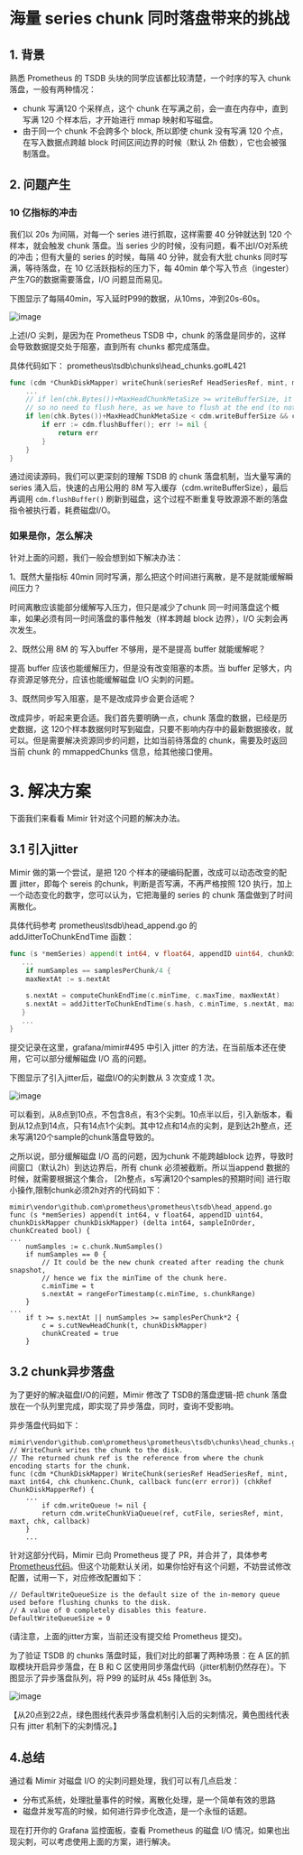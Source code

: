 # 海量 series chunk 同时落盘带来的挑战

## 1. 背景

熟悉 Prometheus 的 TSDB 头块的同学应该都比较清楚，一个时序的写入 chunk 落盘，一般有两种情况：

- chunk 写满120 个采样点，这个 chunk 在写满之前，会一直在内存中，直到写满 120 个样本后，才开始进行 mmap 映射和写磁盘。   
- 由于同一个 chunk 不会跨多个 block, 所以即使 chunk 没有写满 120 个点，在写入数据点跨越 block 时间区间边界的时候（默认 2h 倍数），它也会被强制落盘。

## 2. 问题产生

### 10 亿指标的冲击

我们以 20s 为间隔，对每一个 series 进行抓取，这样需要 40 分钟就达到 120 个样本，就会触发 chunk 落盘。当 series 少的时候，没有问题，看不出I/O对系统的冲击；但有大量的 series 的时候，每隔 40 分钟，就会有大批 chunks 同时写满，等待落盘，在 10 亿活跃指标的压力下，每 40min 单个写入节点（ingester） 产生7G的数据需要落盘，I/O 问题显而易见。 
  
下图显示了每隔40min，写入延时P99的数据，从10ms，冲到20s-60s。 
  
![image](https://user-images.githubusercontent.com/41465048/178295981-ff0bf69b-f5f3-4076-b4e7-f4ba23101b6a.png)

上述I/O 尖刺，是因为在 Prometheus TSDB 中，chunk 的落盘是同步的，这样会导致数据提交处于阻塞，直到所有 chunks 都完成落盘。

具体代码如下： prometheus\tsdb\chunks\head_chunks.go#L421

```go
func (cdm *ChunkDiskMapper) writeChunk(seriesRef HeadSeriesRef, mint, maxt int64, chk chunkenc.Chunk, ref ChunkDiskMapperRef, cutFile bool) (err error) {
	...
	// if len(chk.Bytes())+MaxHeadChunkMetaSize >= writeBufferSize, it means that chunk >= the buffer size;
	// so no need to flush here, as we have to flush at the end (to not keep partial chunks in buffer).
	if len(chk.Bytes())+MaxHeadChunkMetaSize < cdm.writeBufferSize && cdm.chkWriter.Available() < MaxHeadChunkMetaSize+len(chk.Bytes()) {
		if err := cdm.flushBuffer(); err != nil {
			return err
		}
	}
}
```

通过阅读源码，我们可以更深刻的理解 TSDB 的 chunk 落盘机制，当大量写满的 series 涌入后，快速的占用公用的 8M 写入缓存（cdm.writeBufferSize），最后再调用 `cdm.flushBuffer()` 刷新到磁盘，这个过程不断重复导致源源不断的落盘指令被执行着，耗费磁盘I/O。

### 如果是你，怎么解决

针对上面的问题，我们一般会想到如下解决办法：

1、既然大量指标 40min 同时写满，那么把这个时间进行离散，是不是就能缓解瞬间压力？  

时间离散应该能部分缓解写入压力，但只是减少了chunk 同一时间落盘这个概率，如果必须有同一时间落盘的事件触发（样本跨越 block 边界），I/O 尖刺会再次发生。  

2、既然公用 8M 的 写入buffer 不够用，是不是提高 buffer 就能缓解呢？  

提高 buffer 应该也能缓解压力，但是没有改变阻塞的本质。当 buffer 足够大，内存资源足够充分，应该也能缓解磁盘 I/O 尖刺的问题。  

3、既然同步写入阻塞，是不是改成异步会更合适呢？ 

改成异步，听起来更合适。我们首先要明确一点，chunk 落盘的数据，已经是历史数据，这 120个样本数据何时写到磁盘，只要不影响内存中的最新数据接收，就可以。但是需要解决资源同步的问题，比如当前待落盘的 chunk，需要及时返回当前 chunk 的 mmappedChunks 信息，给其他接口使用。  

  
# 3. 解决方案

下面我们来看看 Mimir 针对这个问题的解决办法。

## 3.1 引入jitter

Mimir 做的第一个尝试，是把 120 个样本的硬编码配置，改成可以动态改变的配置 jitter，即每个 sereis 的chunk，判断是否写满，不再严格按照 120 执行，加上一个动态变化的数字，您可以认为，它把海量的 series 的 chunk 落盘做到了时间离散化。 

具体代码参考 prometheus\tsdb\head_append.go 的 addJitterToChunkEndTime 函数：

```go
func (s *memSeries) append(t int64, v float64, appendID uint64, chunkDiskMapper chunkDiskMapper) (delta int64, sampleInOrder, chunkCreated bool) {
   ...
   	if numSamples == samplesPerChunk/4 {
   	maxNextAt := s.nextAt

   	s.nextAt = computeChunkEndTime(c.minTime, c.maxTime, maxNextAt)
   	s.nextAt = addJitterToChunkEndTime(s.hash, c.minTime, s.nextAt, maxNextAt, s.chunkEndTimeVariance)
   }
   ...   
}
```
   
提交记录在这里，grafana/mimir#495 中引入 jitter 的方法，在当前版本还在使用，它可以部分缓解磁盘 I/O 高的问题。

下图显示了引入jitter后，磁盘I/O的尖刺数从 3 次变成 1 次。

![image](https://user-images.githubusercontent.com/41465048/178297191-145ce2db-1698-44af-92cf-b5b054057006.png)

可以看到，从8点到10点，不包含8点，有3个尖刺。10点半以后，引入新版本，看到从12点到14点，只有14点1个尖刺。其中12点和14点的尖刺，是到达2h整点，还未写满120个sample的chunk落盘导致的。

之所以说，部分缓解磁盘 I/O 高的问题，因为chunk 不能跨越block 边界，导致时间窗口（默认2h）到达边界后，所有 chunk 必须被截断。所以当append 数据的时候，就需要根据这个集合， [2h整点，s写满120个samples的预期时间] 进行取小操作,限制chunk必须2h对齐的代码如下：

```golang
mimir\vendor\github.com\prometheus\prometheus\tsdb\head_append.go
func (s *memSeries) append(t int64, v float64, appendID uint64, chunkDiskMapper chunkDiskMapper) (delta int64, sampleInOrder, chunkCreated bool) {
...
	numSamples := c.chunk.NumSamples()
	if numSamples == 0 {
		// It could be the new chunk created after reading the chunk snapshot,
		// hence we fix the minTime of the chunk here.
		c.minTime = t
		s.nextAt = rangeForTimestamp(c.minTime, s.chunkRange)
	}
...
	if t >= s.nextAt || numSamples >= samplesPerChunk*2 {
		c = s.cutNewHeadChunk(t, chunkDiskMapper)
		chunkCreated = true
	}
```

## 3.2 chunk异步落盘
为了更好的解决磁盘I/O的问题，Mimir 修改了 TSDB的落盘逻辑-把 chunk 落盘放在一个队列里完成，即实现了异步落盘，同时，查询不受影响。

异步落盘代码如下：
```
mimir\vendor\github.com\prometheus\prometheus\tsdb\chunks\head_chunks.go
// WriteChunk writes the chunk to the disk.
// The returned chunk ref is the reference from where the chunk encoding starts for the chunk.
func (cdm *ChunkDiskMapper) WriteChunk(seriesRef HeadSeriesRef, mint, maxt int64, chk chunkenc.Chunk, callback func(err error)) (chkRef ChunkDiskMapperRef) {
	...
		if cdm.writeQueue != nil {
		return cdm.writeChunkViaQueue(ref, cutFile, seriesRef, mint, maxt, chk, callback)
	}
	...
```  

针对这部分代码，Mimir 已向 Prometheus 提了 PR，并合并了，具体参考 [Prometheus代码](https://github.com/prometheus/prometheus/pull/10051)。但这个功能默认关闭，如果你恰好有这个问题，不妨尝试修改配置，试用一下，对应修改配置如下：

```
// DefaultWriteQueueSize is the default size of the in-memory queue used before flushing chunks to the disk.
// A value of 0 completely disables this feature.
DefaultWriteQueueSize = 0
```

(请注意，上面的jitter方案，当前还没有提交给 Prometheus 提交)。 

为了验证 TSDB 的 chunks 落盘时延，我们对比的部署了两种场景：在 A 区的抓取模块开启异步落盘，在 B 和 C 区使用同步落盘代码（jitter机制仍然存在）。下图显示了异步落盘队列，将 P99 的延时从 45s 降低到 3s。  

![image](https://user-images.githubusercontent.com/41465048/178296283-af84c44e-c4ee-4266-83c1-686ec40831d5.png)

【从20点到22点，绿色图线代表异步落盘机制引入后的尖刺情况，黄色图线代表只有 jitter 机制下的尖刺情况。】

## 4.总结  

通过看 Mimir 对磁盘 I/O 的尖刺问题处理，我们可以有几点启发：

- 分布式系统，处理批量事件的时候，离散化处理，是一个简单有效的思路
- 磁盘并发写高的时候，如何进行异步化改造，是一个永恒的话题。  

现在打开你的 Grafana 监控面板，查看 Prometheus 的磁盘 I/O 情况，如果也出现尖刺，可以考虑使用上面的方案，进行解决。
